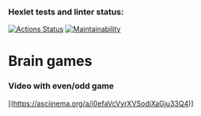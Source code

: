 ### Hexlet tests and linter status:
[![Actions Status](https://github.com/verafadeeva/java-project-61/workflows/hexlet-check/badge.svg)](https://github.com/verafadeeva/java-project-61/actions) [![Maintainability](https://api.codeclimate.com/v1/badges/7d12fe38dd53af024b30/maintainability)](https://codeclimate.com/github/verafadeeva/java-project-61/maintainability)

# Brain games

### Video with even/odd game
[(https://asciinema.org/a/i0efaVcVyrXVSodiXaGju33Q4)]
